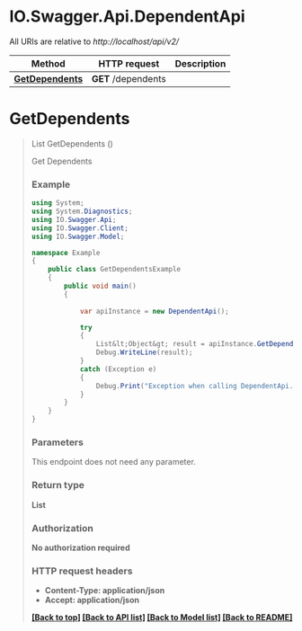 # IO.Swagger.Api.DependentApi

All URIs are relative to *http://localhost/api/v2/*

Method | HTTP request | Description
------------- | ------------- | -------------
[**GetDependents**](DependentApi.md#getdependents) | **GET** /dependents | 


<a name="getdependents"></a>
# **GetDependents**
> List<Object> GetDependents ()



Get Dependents

### Example
```csharp
using System;
using System.Diagnostics;
using IO.Swagger.Api;
using IO.Swagger.Client;
using IO.Swagger.Model;

namespace Example
{
    public class GetDependentsExample
    {
        public void main()
        {
            
            var apiInstance = new DependentApi();

            try
            {
                List&lt;Object&gt; result = apiInstance.GetDependents();
                Debug.WriteLine(result);
            }
            catch (Exception e)
            {
                Debug.Print("Exception when calling DependentApi.GetDependents: " + e.Message );
            }
        }
    }
}
```

### Parameters
This endpoint does not need any parameter.

### Return type

**List<Object>**

### Authorization

No authorization required

### HTTP request headers

 - **Content-Type**: application/json
 - **Accept**: application/json

[[Back to top]](#) [[Back to API list]](../README.md#documentation-for-api-endpoints) [[Back to Model list]](../README.md#documentation-for-models) [[Back to README]](../README.md)

